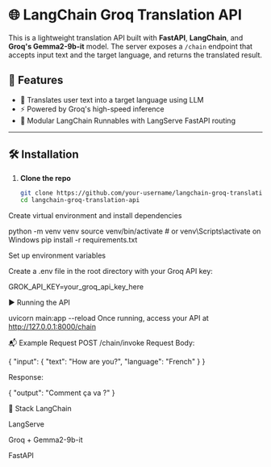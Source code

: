 # 🌐 LangChain Groq Translation API

This is a lightweight translation API built with **FastAPI**, **LangChain**, and **Groq's Gemma2-9b-it** model. The server exposes a `/chain` endpoint that accepts input text and the target language, and returns the translated result.

## 🚀 Features

- 🔁 Translates user text into a target language using LLM
- ⚡ Powered by Groq's high-speed inference
- 🧩 Modular LangChain Runnables with LangServe FastAPI routing

---

## 🛠️ Installation

1. **Clone the repo**
   ```bash
   git clone https://github.com/your-username/langchain-groq-translation-api.git
   cd langchain-groq-translation-api


Create virtual environment and install dependencies


python -m venv venv
source venv/bin/activate  # or venv\Scripts\activate on Windows
pip install -r requirements.txt


Set up environment variables

Create a .env file in the root directory with your Groq API key:


GROK_API_KEY=your_groq_api_key_here

▶️ Running the API

uvicorn main:app --reload
Once running, access your API at http://127.0.0.1:8000/chain


📬 Example Request
POST /chain/invoke
Request Body:

{
  "input": {
    "text": "How are you?",
    "language": "French"
  }
}

Response:

{
  "output": "Comment ça va ?"
}


🧩 Stack
LangChain

LangServe

Groq + Gemma2-9b-it

FastAPI

